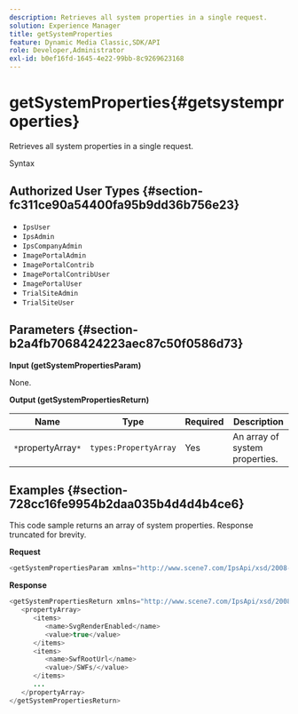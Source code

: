 ```yaml
---
description: Retrieves all system properties in a single request.
solution: Experience Manager
title: getSystemProperties
feature: Dynamic Media Classic,SDK/API
role: Developer,Administrator
exl-id: b0ef16fd-1645-4e22-99bb-8c9269623168
---
```

# getSystemProperties{#getsystemproperties}

Retrieves all system properties in a single request.

 Syntax 

## Authorized User Types {#section-fc311ce90a54400fa95b9dd36b756e23}

* `IpsUser` 
* `IpsAdmin` 
* `IpsCompanyAdmin` 
* `ImagePortalAdmin` 
* `ImagePortalContrib` 
* `ImagePortalContribUser` 
* `ImagePortalUser` 
* `TrialSiteAdmin` 
* `TrialSiteUser`

## Parameters {#section-b2a4fb7068424223aec87c50f0586d73}

**Input (getSystemPropertiesParam)**

None.

**Output (getSystemPropertiesReturn)** 

|  Name  | Type  | Required  | Description  |
|---|---|---|---|
|  `*`propertyArray`*`  | `types:PropertyArray`  | Yes  | An array of system properties.  |

## Examples {#section-728cc16fe9954b2daa035b4d4d4b4ce6}

This code sample returns an array of system properties. Response truncated for brevity.

**Request** 

```java
<getSystemPropertiesParam xmlns="http://www.scene7.com/IpsApi/xsd/2008-09-10"/>
```

**Response** 

```java
<getSystemPropertiesReturn xmlns="http://www.scene7.com/IpsApi/xsd/2008-09-10"> 
   <propertyArray> 
      <items> 
         <name>SvgRenderEnabled</name> 
         <value>true</value> 
      </items> 
      <items> 
         <name>SwfRootUrl</name> 
         <value>/SWFs/</value> 
      </items> 
      ... 
   </propertyArray> 
</getSystemPropertiesReturn>
```
